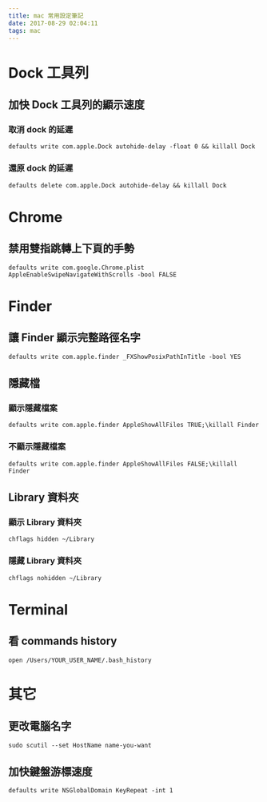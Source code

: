 ```yaml
---
title: mac 常用設定筆記
date: 2017-08-29 02:04:11
tags: mac
---
```

# Dock 工具列
## 加快 Dock 工具列的顯示速度
### 取消 dock 的延遲
```
defaults write com.apple.Dock autohide-delay -float 0 && killall Dock
```
### 還原 dock 的延遲
```
defaults delete com.apple.Dock autohide-delay && killall Dock
```

<!-- ------------------------------ -->

# Chrome
## 禁用雙指跳轉上下頁的手勢
```
defaults write com.google.Chrome.plist AppleEnableSwipeNavigateWithScrolls -bool FALSE
```

<!-- ------------------------------ -->

# Finder
## 讓 Finder 顯示完整路徑名字
```
defaults write com.apple.finder _FXShowPosixPathInTitle -bool YES
```

## 隱藏檔
### 顯示隱藏檔案
```
defaults write com.apple.finder AppleShowAllFiles TRUE;\killall Finder
```
### 不顯示隱藏檔案
```
defaults write com.apple.finder AppleShowAllFiles FALSE;\killall Finder
```

## Library 資料夾
### 顯示 Library 資料夾
```
chflags hidden ~/Library
```
### 隱藏 Library 資料夾
```
chflags nohidden ~/Library
```

<!-- ------------------------------ -->

# Terminal
## 看 commands history
```
open /Users/YOUR_USER_NAME/.bash_history 
```

<!-- ------------------------------ -->

# 其它
## 更改電腦名字
```
sudo scutil --set HostName name-you-want
```
## 加快鍵盤游標速度
```
defaults write NSGlobalDomain KeyRepeat -int 1
```
